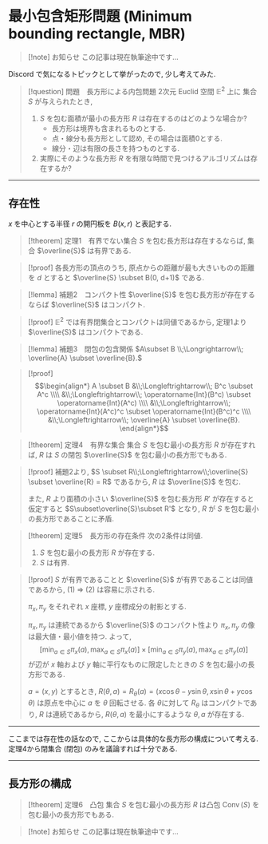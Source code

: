 # 最小包含矩形問題 (Minimum bounding rectangle, MBR)

> [!note] お知らせ
> この記事は現在執筆途中です...

Discord で気になるトピックとして挙がったので, 少し考えてみた.

> [!question] 問題&emsp;長方形による内包問題
> 2次元 Euclid 空間 $\mathbb{E}^2$ 上に 集合 $S$ が与えられたとき, 
> 1. $S$ を包む面積が最小の長方形 $R$ は存在するのはどのような場合か? 
>    - 長方形は境界も含まれるものとする.
>    - 点・線分も長方形として認め, その場合は面積0とする.
>    - 線分・辺は有限の長さを持つものとする.
> 2. 実際にそのような長方形 $R$ を有限な時間で見つけるアルゴリズムは存在するか?

---

## 存在性

$x$ を中心とする半径 $r$ の開円板を $B(x,r)$ と表記する.

> [!theorem] 定理1&emsp;有界でない集合
> $S$ を包む長方形は存在するならば, 集合 $\overline{S}$ は有界である.

> [!proof]
> 各長方形の頂点のうち, 原点からの距離が最も大きいものの距離を $d$ とすると $\overline{S} \subset B(0, d+1)$ である.

> [!lemma] 補題2&emsp;コンパクト性
> $\overline{S}$ を包む長方形が存在するならば $\overline{S}$ はコンパクト.

> [!proof]
> $\mathbb{E}^2$ では有界閉集合とコンパクトは同値であるから, 定理1より $\overline{S}$ はコンパクトである.

> [!lemma] 補題3&emsp;閉包の包含関係
> $A\subset B \\;\Longrightarrow\\; \overline{A} \subset \overline{B}.$

> [!proof]
> $$\begin{align*}
> A \subset B
> &\\;\Longleftrightarrow\\; B^c \subset A^c \\\\
> &\\;\Longleftrightarrow\\; \operatorname{Int}(B^c) \subset \operatorname{Int}(A^c) \\\\
> &\\;\Longleftrightarrow\\; \operatorname{Int}(A^c)^c \subset \operatorname{Int}(B^c)^c \\\\
> &\\;\Longleftrightarrow\\; \overline{A} \subset \overline{B}.
> \end{align*}$$

> [!theorem] 定理4&emsp;有界な集合
> 集合 $S$ を包む最小の長方形 $R$ が存在すれば, $R$ は $S$ の閉包 $\overline{S}$ を包む最小の長方形でもある.

> [!proof]
> 補題2より, $S \subset R\\;\Longleftrightarrow\\;\overline{S} \subset \overline{R} = R$ であるから,
> $R$ は $\overline{S}$ を包む.
> 
> また, $R$ より面積の小さい $\overline{S}$ を包む長方形 $R'$ が存在すると仮定すると $S\subset\overline{S}\subset R'$ となり, $R$ が $S$ を包む最小の長方形であることに矛盾.

> [!theorem] 定理5&emsp;長方形の存在条件
> 次の2条件は同値.
> 1. $S$ を包む最小の長方形 $R$ が存在する.
> 2. $S$ は有界.

> [!proof]
> $S$ が有界であることと $\overline{S}$ が有界であることは同値であるから, (1) $\Longrightarrow$ (2) は容易に示される.  
> 
> $\pi_x, \pi_y$ をそれぞれ $x$ 座標, $y$ 座標成分の射影とする.  
> 
> $\pi_x, \pi_y$ は連続であるから $\overline{S}$ のコンパクト性より $\pi_x, \pi_y$ の像は最大値・最小値を持つ.
> よって,
> $$[\min_{a\in S}\pi_x(a), \max_{a\in S}\pi_x(a)]\times[\min_{a\in S}\pi_y(a), \max_{a\in S}\pi_y(a)]$$
> が辺が $x$ 軸および $y$ 軸に平行なものに限定したときの $S$ を包む最小の長方形である.
>
> $a = (x,y)$ とするとき, $R(\theta,a) = R_\theta(a) = (x\cos\theta - y\sin\theta, x\sin\theta + y\cos\theta)$ は原点を中心に $a$ を $\theta$ 回転させる.
> 各 $\theta$に対して $R_{\theta}$ はコンパクトであり, $R$ は連続であるから, $R(\theta,a)$ を最小にするような $\theta, a$ が存在する.

---

ここまでは存在性の話なので, ここからは具体的な長方形の構成について考える.
定理4から閉集合 (閉包) のみを議論すれば十分である.

---

## 長方形の構成

> [!theorem] 定理6&emsp;凸包
> 集合 $S$ を包む最小の長方形 $R$ は凸包 $\operatorname{Conv}(S)$ を包む最小の長方形でもある.

> [!note] お知らせ
> この記事は現在執筆途中です...